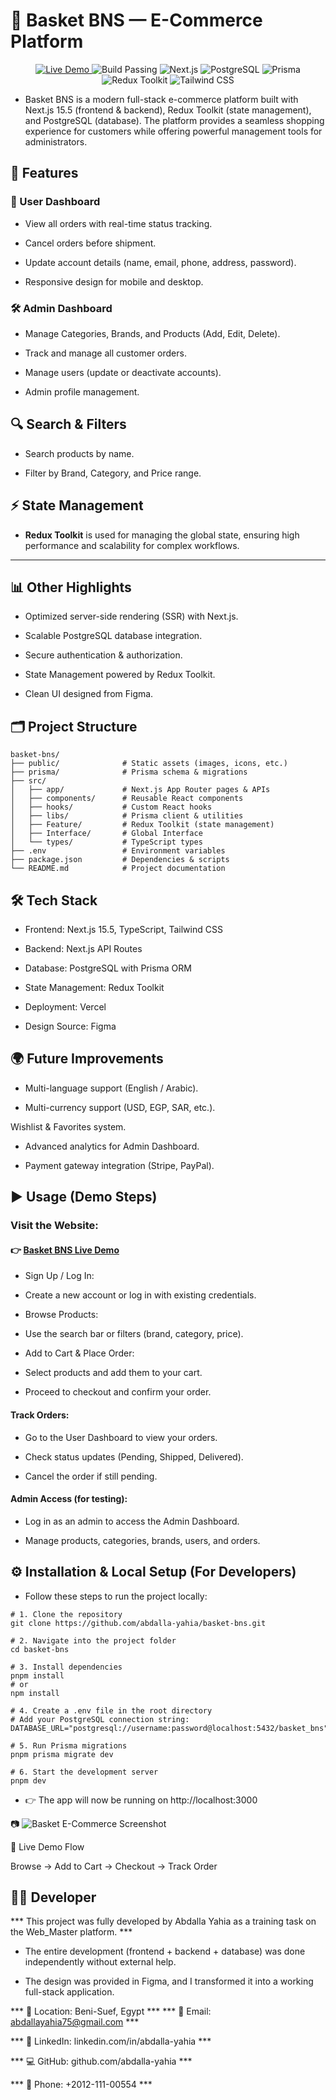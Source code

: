 # 🛒 Basket BNS — E-Commerce Platform

<p align="center"> <a href="https://basket-bns.vercel.app/"> <img src="https://img.shields.io/badge/Live-Demo-brightgreen?style=for-the-badge&logo=vercel" alt="Live Demo" /> </a> <img src="https://img.shields.io/badge/Build-Passing-brightgreen?style=for-the-badge&logo=github" alt="Build Passing" /> <img src="https://img.shields.io/badge/Next.js-15.5-000000?style=for-the-badge&logo=next.js" alt="Next.js" /> <img src="https://img.shields.io/badge/PostgreSQL-Database-336791?style=for-the-badge&logo=postgresql" alt="PostgreSQL" /> <img src="https://img.shields.io/badge/Prisma-ORM-2D3748?style=for-the-badge&logo=prisma" alt="Prisma" /> <img src="https://img.shields.io/badge/Redux-Toolkit-764ABC?style=for-the-badge&logo=redux" alt="Redux Toolkit" /> <img src="https://img.shields.io/badge/Tailwind-CSS-38B2AC?style=for-the-badge&logo=tailwind-css" alt="Tailwind CSS" /> </p>

* Basket BNS is a modern full-stack e-commerce platform built with Next.js 15.5 (frontend & backend), Redux Toolkit (state management), and PostgreSQL (database).
The platform provides a seamless shopping experience for customers while offering powerful management tools for administrators.

## 🚀 Features
### 👤 User Dashboard

- View all orders with real-time status tracking.

- Cancel orders before shipment.

- Update account details (name, email, phone, address, password).

- Responsive design for mobile and desktop.

### 🛠️ Admin Dashboard

- Manage Categories, Brands, and Products (Add, Edit, Delete).

- Track and manage all customer orders.

- Manage users (update or deactivate accounts).

- Admin profile management.

## 🔍 Search & Filters

- Search products by name.

- Filter by Brand, Category, and Price range.

## ⚡ State Management
- **Redux Toolkit** is used for managing the global state, ensuring high performance and scalability for complex workflows.

---

## 📊 Other Highlights

- Optimized server-side rendering (SSR) with Next.js.

- Scalable PostgreSQL database integration.

- Secure authentication & authorization.

- State Management powered by Redux Toolkit.

- Clean UI designed from Figma.

## 🗂️ Project Structure

```
basket-bns/
├── public/              # Static assets (images, icons, etc.)
├── prisma/              # Prisma schema & migrations
├── src/
│   ├── app/             # Next.js App Router pages & APIs
│   ├── components/      # Reusable React components
│   ├── hooks/           # Custom React hooks
│   ├── libs/            # Prisma client & utilities
│   ├── Feature/         # Redux Toolkit (state management)
│   ├── Interface/       # Global Interface
│   └── types/           # TypeScript types
├── .env                 # Environment variables
├── package.json         # Dependencies & scripts
└── README.md            # Project documentation

```

## 🛠️ Tech Stack

- Frontend: Next.js 15.5, TypeScript, Tailwind CSS

- Backend: Next.js API Routes

- Database: PostgreSQL with Prisma ORM

- State Management: Redux Toolkit

- Deployment: Vercel

- Design Source: Figma

## 🌍 Future Improvements

- Multi-language support (English / Arabic).

- Multi-currency support (USD, EGP, SAR, etc.).

Wishlist & Favorites system.

- Advanced analytics for Admin Dashboard.

- Payment gateway integration (Stripe, PayPal).

## ▶️ Usage (Demo Steps)

### Visit the Website:
#### 👉 [Basket BNS Live Demo](https://basket-bns.vercel.app/)

- Sign Up / Log In:

- Create a new account or log in with existing credentials.

- Browse Products:

- Use the search bar or filters (brand, category, price).

- Add to Cart & Place Order:

- Select products and add them to your cart.

- Proceed to checkout and confirm your order.

#### Track Orders:

- Go to the User Dashboard to view your orders.

- Check status updates (Pending, Shipped, Delivered).

- Cancel the order if still pending.

#### Admin Access (for testing):

- Log in as an admin to access the Admin Dashboard.

- Manage products, categories, brands, users, and orders.

## ⚙️ Installation & Local Setup (For Developers)

- Follow these steps to run the project locally:

```
# 1. Clone the repository
git clone https://github.com/abdalla-yahia/basket-bns.git

# 2. Navigate into the project folder
cd basket-bns

# 3. Install dependencies
pnpm install
# or
npm install

# 4. Create a .env file in the root directory
# Add your PostgreSQL connection string:
DATABASE_URL="postgresql://username:password@localhost:5432/basket_bns"

# 5. Run Prisma migrations
pnpm prisma migrate dev

# 6. Start the development server
pnpm dev

```
* 👉 The app will now be running on http://localhost:3000

📷 ![Basket E-Commerce Screenshot](./public/screenshot.png)

🎥 Live Demo Flow

Browse → Add to Cart → Checkout → Track Order

## 👨‍💻 Developer

 *** This project was fully developed by Abdalla Yahia as a training task on the Web_Master platform. ***

- The entire development (frontend + backend + database) was done independently without external help.

- The design was provided in Figma, and I transformed it into a working full-stack application.

 *** 📍 Location: Beni-Suef, Egypt ***
*** 📧 Email: abdallayahia75@gmail.com ***

*** 🔗 LinkedIn: linkedin.com/in/abdalla-yahia ***

*** 💻 GitHub: github.com/abdalla-yahia ***

*** 📱 Phone: +2012-111-00554 ***
